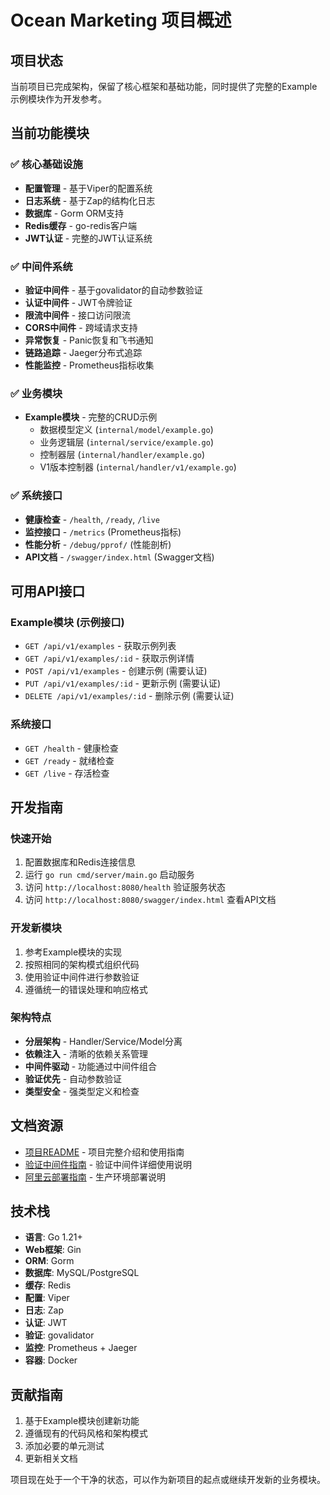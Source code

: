 # Ocean Marketing 项目概述

## 项目状态

当前项目已完成架构，保留了核心框架和基础功能，同时提供了完整的Example示例模块作为开发参考。

## 当前功能模块

### ✅ 核心基础设施
- **配置管理** - 基于Viper的配置系统
- **日志系统** - 基于Zap的结构化日志
- **数据库** - Gorm ORM支持
- **Redis缓存** - go-redis客户端
- **JWT认证** - 完整的JWT认证系统

### ✅ 中间件系统
- **验证中间件** - 基于govalidator的自动参数验证
- **认证中间件** - JWT令牌验证
- **限流中间件** - 接口访问限流
- **CORS中间件** - 跨域请求支持
- **异常恢复** - Panic恢复和飞书通知
- **链路追踪** - Jaeger分布式追踪
- **性能监控** - Prometheus指标收集

### ✅ 业务模块
- **Example模块** - 完整的CRUD示例
  - 数据模型定义 (`internal/model/example.go`)
  - 业务逻辑层 (`internal/service/example.go`)
  - 控制器层 (`internal/handler/example.go`)
  - V1版本控制器 (`internal/handler/v1/example.go`)

### ✅ 系统接口
- **健康检查** - `/health`, `/ready`, `/live`
- **监控接口** - `/metrics` (Prometheus指标)
- **性能分析** - `/debug/pprof/` (性能剖析)
- **API文档** - `/swagger/index.html` (Swagger文档)

## 可用API接口

### Example模块 (示例接口)
- `GET /api/v1/examples` - 获取示例列表
- `GET /api/v1/examples/:id` - 获取示例详情  
- `POST /api/v1/examples` - 创建示例 (需要认证)
- `PUT /api/v1/examples/:id` - 更新示例 (需要认证)
- `DELETE /api/v1/examples/:id` - 删除示例 (需要认证)

### 系统接口
- `GET /health` - 健康检查
- `GET /ready` - 就绪检查
- `GET /live` - 存活检查


## 开发指南

### 快速开始
1. 配置数据库和Redis连接信息
2. 运行 `go run cmd/server/main.go` 启动服务
3. 访问 `http://localhost:8080/health` 验证服务状态
4. 访问 `http://localhost:8080/swagger/index.html` 查看API文档

### 开发新模块
1. 参考Example模块的实现
2. 按照相同的架构模式组织代码
3. 使用验证中间件进行参数验证
4. 遵循统一的错误处理和响应格式

### 架构特点
- **分层架构** - Handler/Service/Model分离
- **依赖注入** - 清晰的依赖关系管理
- **中间件驱动** - 功能通过中间件组合
- **验证优先** - 自动参数验证
- **类型安全** - 强类型定义和检查

## 文档资源

- [项目README](../README.md) - 项目完整介绍和使用指南
- [验证中间件指南](validation-middleware-guide.md) - 验证中间件详细使用说明
- [阿里云部署指南](aliyun-deployment.md) - 生产环境部署说明

## 技术栈

- **语言**: Go 1.21+
- **Web框架**: Gin
- **ORM**: Gorm
- **数据库**: MySQL/PostgreSQL
- **缓存**: Redis
- **配置**: Viper
- **日志**: Zap
- **认证**: JWT
- **验证**: govalidator
- **监控**: Prometheus + Jaeger
- **容器**: Docker

## 贡献指南

1. 基于Example模块创建新功能
2. 遵循现有的代码风格和架构模式
3. 添加必要的单元测试
4. 更新相关文档

项目现在处于一个干净的状态，可以作为新项目的起点或继续开发新的业务模块。 